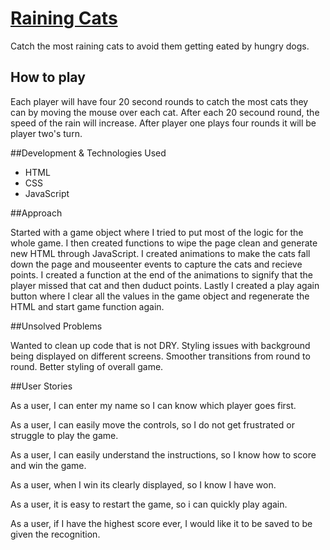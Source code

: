 # [Raining Cats](https://canderson22.github.io/raining_cats)

Catch the most raining cats to avoid them getting eated by hungry dogs.

## How to play
Each player will have four 20 second rounds to catch the most cats they can by moving the mouse over each cat.
After each 20 secound round, the speed of the rain will increase. After player one plays four rounds it will be player two's turn.

##Development & Technologies Used
- HTML
- CSS
- JavaScript

##Approach 

Started with a game object where I tried to put most of the logic for the whole game. I then created functions to wipe the page clean and generate new HTML through JavaScript. I created animations to make the cats fall down the page and mouseenter events to capture the cats and recieve points. I created a function at the end of the animations to signify that the player missed that cat and then duduct points. Lastly I created a play again button where I clear all the values in the game object and regenerate the HTML and start game function again.

##Unsolved Problems

Wanted to clean up code that is not DRY.
Styling issues with background being displayed on different screens.
Smoother transitions from round to round.
Better styling of overall game.


##User Stories

As a user, I can enter my name so I can know which player goes first.

As a user, I can easily move the controls, so I do not get frustrated or struggle to play the game.

As a user, I can easily understand the instructions, so I know how to score and win the game.

As a user, when I win its clearly displayed, so I know I have won.

As a user, it is easy to restart the game, so i can quickly play again.

As a user, if I have the highest score ever, I would like it to be saved to be given the recognition.